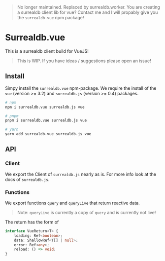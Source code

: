 > No longer maintained. Replaced by surrealdb.worker.
> You are creating a surrealdb client lib for vue? Contact me and I will propably give you the `surrealdb.vue` npm package!

# Surrealdb.vue
This is a surrealdb client build for VueJS!

> This is WIP. If you have ideas / suggestions please open an issue!

## Install
Simpy install the `surrealdb.vue` npm-package. We require the install of the `vue` (version >= 3.2) and `surrealdb.js` (version >= 0.4) packages.

```sh
# npm
npm i surrealdb.vue surrealdb.js vue

# pnpm
pnpm i surrealdb.vue surrealdb.js vue

# yarn
yarn add surrealdb.vue surrealdb.js vue
```

## API
### Client
We export the Client of `surrealdb.js` nearly as is. For more info look at the docs of `surrealdb.js`.

### Functions
We export functions `query` and `queryLive` that return reactive data. 

> Note: `queryLive` is currently a copy of `query` and is currently not live!

The return has the form of 

```ts
interface VueReturn<T> {
    loading: Ref<boolean>;
    data: ShallowRef<T[] | null>;
    error: Ref<any>;
    reload: () => void;
}
```
